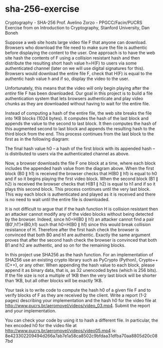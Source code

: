 # sha-256-exercise
Cryptography - SHA-256
Prof. Avelino Zorzo - PPGCC/Facin/PUCRS
Exercise from on Introduction to Cryptography, Stanford University, Dan Boneh 

Suppose a web site hosts large video file F that anyone can download. Browsers who download the file need to make sure the file is authentic before displaying the content to the user. One approach is to have the web site hash the contents of F using a collision resistant hash and then distribute the resulting short hash value h=H(F) to users via some authenticated channel (later on we will use digital signatures for this). Browsers would download the entire file F, check that H(F) is equal to the authentic hash value h and if so, display the video to the user. 

Unfortunately, this means that the video will only begin playing after the *entire* file F has been downloaded. Our goal in this project is to build a file authentication system that lets browsers authenticate and play video chunks as they are downloaded without having to wait for the entire file. 

Instead of computing a hash of the entire file, the web site breaks the file into 1KB blocks (1024 bytes). It computes the hash of the last block and appends the value to the second to last block. It then computes the hash of this augmented second to last block and appends the resulting hash to the third block from the end. This process continues from the last block to the first as in the following diagram: 
 

The final hash value h0 – a hash of the first block with its appended hash – is distributed to users via the authenticated channel as above. 

Now, a browser downloads the file F one block at a time, where each block includes the appended hash value from the diagram above. When the first block (B0 ∥ h1) is received the browser checks that H(B0 ∥ h1) is equal to h0 and if so it begins playing the first video block. When the second block (B1 ∥ h2) is received the browser checks that H(B1 ∥ h2) is equal to h1 and if so it plays this second block. This process continues until the very last block. This way each block is authenticated and played as it is received and there is no need to wait until the entire file is downloaded. 

It is not difficult to argue that if the hash function H is collision resistant then an attacker cannot modify any of the video blocks without being detected by the browser. Indeed, since h0=H(B0 ∥ h1) an attacker cannot find a pair (B0′,h1′)≠(B0,h1) such that h0=H(B0 ∥ h1) since this would break collision resistance of H. Therefore after the first hash check the browser is convinced that both B0 and h1 are authentic. Exactly the same argument proves that after the second hash check the browser is convinced that both B1 and h2 are authentic, and so on for the remaining blocks. 

In this project use SHA256 as the hash function. For an implementation of SHA256 use an existing crypto library such as PyCrypto (Python), Crypto++ (C++), or any other. When appending the hash value to each block, please append it as binary data, that is, as 32 unencoded bytes (which is 256 bits). If the file size is not a multiple of 1KB then the very last block will be shorter than 1KB, but all other blocks will be exactly 1KB. 

Your task is to write code to compute the hash h0 of a given file F and to verify blocks of F as they are received by the client. Write a report (1-2 pages) describing your implementation and the hash h0 for the video file at http://www.pucrs.br/aeromovel/videos/video_03.mp4. Submit the report and your implementation.

You can check your code by using it to hash a different file. In particular, the hex encoded h0 for the video file at http://www.pucrs.br/aeromovel/videos/video05.mp4 is: 
8e423302209494d266a7ab7e1a58ca8502c9bfdaa31dfba70aa8805d20c087bd
